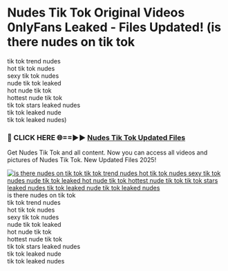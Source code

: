# Nudes Tik Tok Original Videos 0nlyFans Leaked - Files Updated! (is there nudes on tik tok<br>
tik tok trend nudes<br>
hot tik tok nudes<br>
sexy tik tok nudes<br>
nude tik tok leaked<br>
hot nude tik tok<br>
hottest nude tik tok<br>
tik tok stars leaked nudes<br>
tik tok leaked nude<br>
tik tok leaked nudes)

<h3>🔴 CLICK HERE 🌐==►► <a href="https://tinyurl.com/2p9ay9w9" rel="nofollow">Nudes Tik Tok Updated Files</a></h3>

Get Nudes Tik Tok and all content. Now you can access all videos and pictures of Nudes Tik Tok. New Updated Files 2025!

[![is there nudes on tik tok<br>
tik tok trend nudes<br>
hot tik tok nudes<br>
sexy tik tok nudes<br>
nude tik tok leaked<br>
hot nude tik tok<br>
hottest nude tik tok<br>
tik tok stars leaked nudes<br>
tik tok leaked nude<br>
tik tok leaked nudes](https://i.imgur.com/KQgVmj3.gif)](https://tinyurl.com/2p9ay9w9)
is there nudes on tik tok<br>
tik tok trend nudes<br>
hot tik tok nudes<br>
sexy tik tok nudes<br>
nude tik tok leaked<br>
hot nude tik tok<br>
hottest nude tik tok<br>
tik tok stars leaked nudes<br>
tik tok leaked nude<br>
tik tok leaked nudes